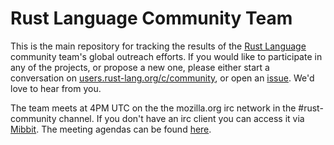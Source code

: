 # Rust Language Community Team

This is the main repository for tracking the results of the [Rust Language](https://www.rust-lang.org)
community team's global outreach efforts.  If you would like to participate in any of the projects,
or propose a new one, please either start a conversation on
[users.rust-lang.org/c/community](https://users.rust-lang.org/c/community),
or open an [issue](https://github.com/rust-community/team/issues).  We'd love to hear from you. 

The team meets at 4PM UTC on the the mozilla.org irc network in the #rust-community channel. If you don't have an irc client you can access it via [Mibbit](http://chat.mibbit.com/?server=irc.mozilla.org&channel=%23rust-community). The meeting agendas can be found [here](https://github.com/rust-community/team/issues?utf8=%E2%9C%93&q=is%3Aissue%20is%3Aopen%20Community%20Team%20Meeting).
